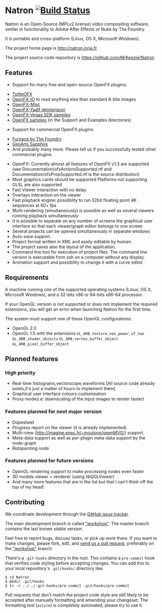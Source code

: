 Natron [![Build Status](https://api.travis-ci.org/MrKepzie/Natron.png?branch=workshop)](https://travis-ci.org/MrKepzie/Natron)
======

Natron is an Open-Source (MPLv2 license) video compositing software, similar in functionality to Adobe After Effects or Nuke by The Foundry.

It is portable and cross-platform (Linux, OS X, Microsoft Windows).

The project home page is http://natron.inria.fr

The project source code repository is https://github.com/MrKepzie/Natron

Features
--------

- Support for many free and open-source OpenFX plugins: 
 * [TuttleOFX](https://sites.google.com/site/tuttleofx/)
 * [OpenFX-IO](https://github.com/MrKepzie/openfx-io) to read anything else
   than standard 8-bits images
 * [OpenFX-Misc](https://github.com/devernay/openfx-misc)
 * [OpenFX-Yadif deinterlacer](https://github.com/devernay/openfx-yadif)
 * [OpenFX-Vegas SDK samples](https://github.com/devernay/openfx-vegas)
 * [OpenFX samples](https://github.com/devernay/openfx) (in the Support and Examples directories)

- Support for commercial OpenFX plugins:
 * [Furnace by The Foundry](http://www.thefoundry.co.uk/products/furnace/)
 * [GenArts Sapphire](http://www.genarts.com/software/sapphire/overview)
 * And probably many more. Please tell us if you successfully tested other commercial plugins.

- OpenFX: Currently almost all features of OpenFX v1.3 are supported
  (see Documentation/ofxActionsSupported.rtf and
  Documentation/ofxPropSupported.rtf is the source distribution)
- Most graphics cards should be supported
Platforms not supporting GLSL are also supported
- Fast Viewer interaction with no delay 
- Overlays interaction on the viewer
- Fast playback engine: possibility to run 32bit floating point 4K sequences at 60+ fps
- Multi-rendering (simultaneously) is possible as well as  several viewers running playback simultaneously
- It is possible to separate on any number of screens the graphical user interface so that each viewer/graph editor belongs to one screen
- Several projects can be opened simultaneously in separate windows
- Auto-save support.
- Project format written in XML and easily editable by human.
- The project saves also the layout of the application.
- Command line tool for execution of project files. The command line version is executable from ssh on a computer without any display.
- Animation support and possibility to change it with a curve editor

Requirements
------------

A machine running one of the supported operating systems (Linux, OS X,
Microsoft Windows), and a 32-bits x86 or 64-bits x86-64 processor.

If your OpenGL version is not supported or does not implement the
required extensions, you will get an error when launching Natron for
the first time.

The system must support one of these OpenGL configurations:
- OpenGL 2.0
- OpenGL 1.5 with the extensions `GL_ARB_texture_non_power_of_two`
  `GL_ARB_shader_objects` `GL_ARB_vertex_buffer_object`
  `GL_ARB_pixel_buffer_object`

Planned features
----------------

### High priority

- Real-time histograms,vectorscope,waveforms [All source code already exists,it's just a matter of hours to implement them]
- Graphical user interface colours customisation
- Proxy mode(i.e: downscaling of the input images to render faster)

### Features planned for next major version

- Dopesheet
- Progress report on the viewer (it is already implemented)
- Multi-view (http://imagine.enpc.fr/~moulonp/openMVG/) support.
- Meta-data support as well as per-plugin meta-data support by the node-graph
- Rotopainting node

### Features planned for future versions

- OpenGL rendering support to make processing nodes even faster
- 3D models viewer + renderer (using libQGLViewer)
- And many more features that are in the list but that I can't think off the top of my head!

Contributing
------------

We coordinate development through the [GitHub issue
tracker](https://github.com/MrKepzie/Natron/issues).

The main development branch is called
["workshop"](https://github.com/MrKepzie/Natron/tree/workshop).
The master branch contains the last known stable version.

Feel free to
report bugs, discuss tasks, or pick up work there. If you want to make
changes, please fork, edit, and [send us a pull
request](https://github.com/MrKepzie/Natron/pull/new/workshop),
preferably on the ["workshop"](https://github.com/MrKepzie/Natron/tree/workshop)
branch.

There's a `.git-hooks` directory in the root. This contains a `pre-commit`
hook that verifies code styling before accepting changes. You can add this to
your local repository's `.git/hooks/` directory like:

    $ cd Natron
    $ mkdir .git/hooks
    $ ln -s ../../.git-hooks/pre-commit .git/hooks/pre-commit

Pull requests that don't match the project code style are still likely to be
accepted after manually formatting and amending your changeset. The formatting
tool (`astyle`) is completely automated; please try to use it.
